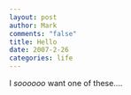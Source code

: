 ```yaml
--- 
layout: post
author: Mark
comments: "false"
title: Hello
date: 2007-2-26
categories: life
---
```

I <em>soooooo</em> want one of these....

<object height="350" width="425">
<param name="movie" value="http://www.youtube.com/v/s25fjjbDef4"></param>
<param name="wmode" value="transparent"></param><embed src="http://www.youtube.com/v/s25fjjbDef4" type="application/x-shockwave-flash" wmode="transparent" height="350" width="425"></embed></object></p>
